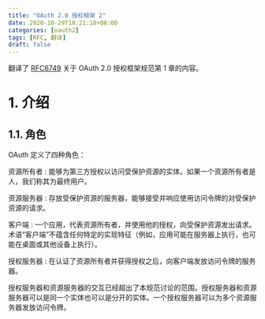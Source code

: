 ```yaml
---
title: "OAuth 2.0 授权框架 2"
date: 2020-10-29T18:21:18+08:00
categories: [oauth2]
tags: [RFC, 翻译]
draft: false
---
```


翻译了 [RFC6749] 关于 OAuth 2.0 授权框架规范第 1 章的内容。

<!--more-->

# 1. 介绍

## 1.1. 角色

OAuth 定义了四种角色：

资源所有者
: 能够为第三方授权以访问受保护资源的实体。如果一个资源所有者是人，我们称其为最终用户。

资源服务器
: 存放受保护资源的服务器，能够接受并响应使用访问令牌的对受保护资源的请求。

客户端
: 一个应用，代表资源所有者，并使用他的授权，向受保护资源发出请求。术语“客户端”不蕴含任何特定的实现特征（例如，应用可能在服务器上执行，也可能在桌面或其他设备上执行）。

授权服务器
: 在认证了资源所有者并获得授权之后，向客户端发放访问令牌的服务器。

授权服务器和资源服务器的交互已经超出了本规范讨论的范围。授权服务器和资源服务器可以是同一个实体也可以是分开的实体。一个授权服务器可以为多个资源服务器发放访问令牌。

[RFC6749]: https://tools.ietf.org/html/rfc6749
